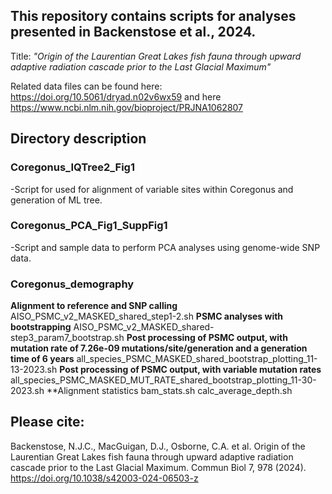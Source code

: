 ## This repository contains scripts for analyses presented in Backenstose et al., 2024. 
Title: *"Origin of the Laurentian Great Lakes fish fauna through upward adaptive radiation cascade prior to the Last Glacial Maximum"*

Related data files can be found here: https://doi.org/10.5061/dryad.n02v6wx59 and here https://www.ncbi.nlm.nih.gov/bioproject/PRJNA1062807

## Directory description
### Coregonus_IQTree2_Fig1
-Script for used for alignment of variable sites within Coregonus and generation of ML tree.

### Coregonus_PCA_Fig1_SuppFig1
-Script and sample data to perform PCA analyses using genome-wide SNP data.

### Coregonus_demography
**Alignment to reference and SNP calling**
  AISO_PSMC_v2_MASKED_shared_step1-2.sh
**PSMC analyses with bootstrapping**
  AISO_PSMC_v2_MASKED_shared-step3_param7_bootstrap.sh
**Post processing of PSMC output, with mutation rate of 7.26e-09 mutations/site/generation and a generation time of 6 years**
  all_species_PSMC_MASKED_shared_bootstrap_plotting_11-13-2023.sh
**Post processing of PSMC output, with variable mutation rates**
  all_species_PSMC_MASKED_MUT_RATE_shared_bootstrap_plotting_11-30-2023.sh
**Alignment statistics
  bam_stats.sh
  calc_average_depth.sh


## Please cite:
Backenstose, N.J.C., MacGuigan, D.J., Osborne, C.A. et al. Origin of the Laurentian Great Lakes fish fauna through upward adaptive radiation cascade prior to the Last Glacial Maximum. Commun Biol 7, 978 (2024). https://doi.org/10.1038/s42003-024-06503-z

